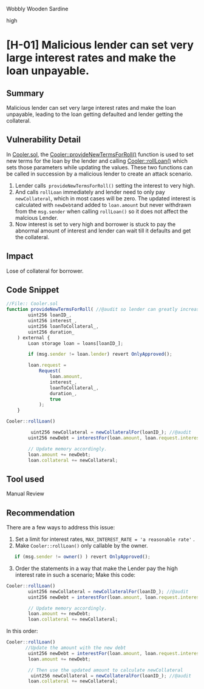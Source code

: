 Wobbly Wooden Sardine

high

# [H-01] Malicious lender can set very large interest rates and make the loan unpayable.
## Summary

Malicious lender can set very large interest rates and make the loan unpayable, leading to the loan getting defaulted and lender getting the collateral.

## Vulnerability Detail

In [Cooler.sol](https://github.com/sherlock-audit/2023-08-cooler/blob/6d34cd12a2a15d2c92307d44782d6eae1474ab25/Cooler/src/Cooler.sol), the [Cooler::provideNewTermsForRoll()](https://github.com/sherlock-audit/2023-08-cooler/blob/6d34cd12a2a15d2c92307d44782d6eae1474ab25/Cooler/src/Cooler.sol#L282C4-L300C6) function is used to set new terms for the loan by the lender and calling [Cooler::rollLoan()](https://github.com/sherlock-audit/2023-08-cooler/blob/6d34cd12a2a15d2c92307d44782d6eae1474ab25/Cooler/src/Cooler.sol#L192C5-L224C6) which sets those parameters while updating the values. These two functions can be called in succession by a malicious lender to create an attack scenario.

1. Lender calls` provideNewTermsForRoll()` setting the interest to very high.
2. And calls `rollLoan` immediately and lender need to only pay  `newCollateral`, which in most cases will be zero. The updated interest is calculated with ` newDebt `and added to `loan.amount`  but never withdrawn from the `msg.sender` when calling `rollLoan()` so it does not affect the malcious Lender.
3. Now interest is set to very high and borrower is stuck to pay the abnormal amount of interest and lender can wait till it defaults and get the collateral.


## Impact

Lose of collateral for borrower.

## Code Snippet

```javascript
//File:: Cooler.sol
function provideNewTermsForRoll( //@audit so lender can greatly increase interest rate and duration?
        uint256 loanID_,
        uint256 interest_,
        uint256 loanToCollateral_,
        uint256 duration_
    ) external {
        Loan storage loan = loans[loanID_];

        if (msg.sender != loan.lender) revert OnlyApproved();

        loan.request =
            Request(
                loan.amount,
                interest_,
                loanToCollateral_,
                duration_,
                true
            );
    }
```
```javascript
Cooler::rollLoan()

         uint256 newCollateral = newCollateralFor(loanID_); //@audit 
        uint256 newDebt = interestFor(loan.amount, loan.request.interest, loan.request.duration);

        // Update memory accordingly.
        loan.amount += newDebt;
        loan.collateral += newCollateral;
```

## Tool used

Manual Review

## Recommendation

There are a few ways to address this issue:

1. Set a limit for interest rates, `MAX_INTEREST_RATE = 'a reasonable rate'` .
2. Make `Cooler::rollLoan()` only callable by the owner.
```javascript
   if (msg.sender != owner() ) revert OnlyApproved();
```
3. Order the statements in a way that make the Lender pay the high interest rate in such a scenario;
Make this code:
```javascript
Cooler::rollLoan()
        uint256 newCollateral = newCollateralFor(loanID_); //@audit 
        uint256 newDebt = interestFor(loan.amount, loan.request.interest, loan.request.duration);

        // Update memory accordingly.
        loan.amount += newDebt;
        loan.collateral += newCollateral;
```
In this order:
```javascript
Cooler::rollLoan()
       //Update the amount with the new debt
        uint256 newDebt = interestFor(loan.amount, loan.request.interest, loan.request.duration);
        loan.amount += newDebt;

        // Then use the updated amount to calculate newCollateral
         uint256 newCollateral = newCollateralFor(loanID_); //@audit 
        loan.collateral += newCollateral;
```